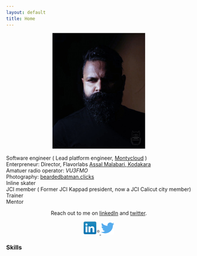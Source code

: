 ```yaml
---
layout: default
title: Home
---
```


<div style="text-align:center;">
    <img src="/images/dp_self_moody.jpg"
    style="width:50%;margin:0px auto;"/>
</div>


Software engineer ( Lead platform engineer, [Montycloud](https://montycloud.com) )  
Enterpreneur: Director, Flavorlabs [Assal Malabari, Kodakara](https://assalmalabari.com)  
Amatuer radio operator: *VU3FMO*  
Photography: [beardedbatman.clicks](https://www.instagram.com/beardedbatman.clicks/)  
Inline skater  
JCI member ( Former JCI Kappad president, now a JCI Calicut city member)
Trainer  
Mentor  

<div
  style="text-align:center;">

  Reach out to me on  <a
    href="https://www.linkedin.com/in/muhammed-basil-377b5218" target="_blank" category="HOME_SOCIAL_LINK"
    label="LINKEDIN" event="CLICK" action="CLICK">linkedIn</a> and <a href="https://twitter.com/muhammedbasilsk" target="_blank" category="HOME_SOCIAL_LINK" label="TWITTER"
      event="CLICK" action="CLICK">twitter</a>.
</div>

<div style="text-align:center;">
  <a
    href="https://www.linkedin.com/in/muhammed-basil-377b5218" target="_blank" category="HOME_SOCIAL_LINK"
    label="LINKEDIN" event="CLICK" action="CLICK"
    class="socialicon">
      <img src="/images/linkedin_logo_in_nav_44x36.png" style="width:44px;">
    </a>
    <a href="https://twitter.com/muhammedbasilsk" target="_blank" category="HOME_SOCIAL_LINK" label="TWITTER"
      event="CLICK" action="CLICK"
      class="socialicon">
        <img src="/images/twitter-128.png" style="width:36px;">
    </a>
</div>


### Skills
<div id="skillmap"></div>

<script type="text/javascript" src="https://d3js.org/d3.v3.min.js"></script>
<script src='{{ site.baseurl }}/public/js/skill_mindmap.js'></script>
